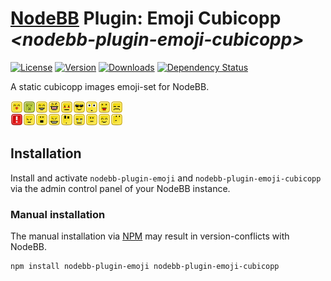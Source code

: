 # [NodeBB](https://nodebb.org/) Plugin: **Emoji Cubicopp** *\<nodebb-plugin-emoji-cubicopp>*

[![License](https://img.shields.io/npm/l/nodebb-plugin-emoji-cubicopp.svg)](LICENSE)
[![Version](https://img.shields.io/npm/v/nodebb-plugin-emoji-cubicopp.svg)](https://www.npmjs.com/package/nodebb-plugin-emoji-cubicopp)
[![Downloads](https://img.shields.io/npm/dm/nodebb-plugin-emoji-cubicopp.svg)](https://www.npmjs.com/package/nodebb-plugin-emoji-cubicopp)
[![Dependency Status](https://david-dm.org/NodeBB-Community/nodebb-plugin-emoji-cubicopp.svg)](https://david-dm.org/NodeBB-Community/nodebb-plugin-emoji-cubicopp)

A static cubicopp images emoji-set for NodeBB.

![preview](preview.png)

## Installation

Install and activate `nodebb-plugin-emoji` and `nodebb-plugin-emoji-cubicopp` via the admin control panel of your NodeBB instance.

### Manual installation

The manual installation via [NPM](https://www.npmjs.com/) may result in version-conflicts with NodeBB.

    npm install nodebb-plugin-emoji nodebb-plugin-emoji-cubicopp
